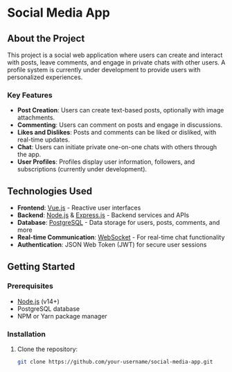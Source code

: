 # Social Media App

## About the Project
This project is a social web application where users can create and interact with posts, leave comments, and engage in private chats with other users. A profile system is currently under development to provide users with personalized experiences.

### Key Features
- **Post Creation**: Users can create text-based posts, optionally with image attachments.
- **Commenting**: Users can comment on posts and engage in discussions.
- **Likes and Dislikes**: Posts and comments can be liked or disliked, with real-time updates.
- **Chat**: Users can initiate private one-on-one chats with others through the app.
- **User Profiles**: Profiles display user information, followers, and subscriptions (currently under development).

## Technologies Used
- **Frontend**: [Vue.js](https://vuejs.org/) - Reactive user interfaces
- **Backend**: [Node.js](https://nodejs.org/) & [Express.js](https://expressjs.com/) - Backend services and APIs
- **Database**: [PostgreSQL](https://www.postgresql.org/) - Data storage for users, posts, comments, and more
- **Real-time Communication**: [WebSocket](https://developer.mozilla.org/en-US/docs/Web/API/WebSockets_API) - For real-time chat functionality
- **Authentication**: JSON Web Token (JWT) for secure user sessions

## Getting Started

### Prerequisites
- [Node.js](https://nodejs.org/) (v14+)
- PostgreSQL database
- NPM or Yarn package manager

### Installation

1. Clone the repository:
   ```bash
   git clone https://github.com/your-username/social-media-app.git
